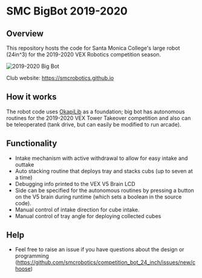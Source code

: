 # SMC BigBot 2019-2020

## Overview
This repository hosts the code for Santa Monica College's large robot (24in^3) for the 2019-2020 VEX Robotics competition season.

![2019-2020 Big Bot](https://github.com/smcrobotics/competition_bot_24_inch/blob/master/big_bot2019-2020.JPG)

Club website: https://smcrobotics.github.io

## How it works
The robot code uses [OkapiLib](https://okapilib.github.io/OkapiLib/index.html) as a foundation; big bot has autonomous routines for the 2019-2020 VEX Tower Takeover competition and also can be teleoperated (tank drive, but can easily be modified to run arcade).

## Functionality
- Intake mechanism with active withdrawal to allow for easy intake and outtake
- Auto stacking routine that deploys tray and stacks cubs (up to seven at a time)
- Debugging info printed to the VEX V5 Brain LCD
- Side can be specified for the autonomous routines by pressing a button on the V5 brain during runtime (which sets a boolean in the source code).
- Manual control of intake direction for cube intake.
- Manual control of tray angle for deploying collected cubes

## Help
- Feel free to raise an issue if you have questions about the design or programming (https://github.com/smcrobotics/competition_bot_24_inch/issues/new/choose)

